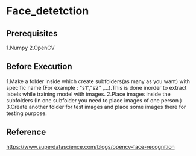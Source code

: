 # Face_detetction

## Prerequisites
1.Numpy
2.OpenCV

## Before Execution

1.Make a folder inside which create subfolders(as many as you want) with specific name (For example : "s1","s2"
,...).This is done inorder to extract labels while training model with images.
2.Place images inside the subfolders (In one subfolder you need to place images of one person )
3.Create another folder for test images and place some images there for testing purpose.

## Reference
https://www.superdatascience.com/blogs/opencv-face-recognition
